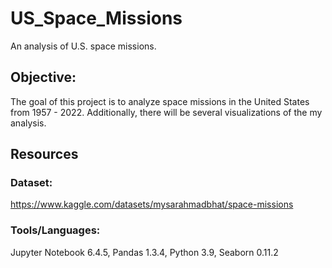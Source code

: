# US_Space_Missions
An analysis of U.S. space missions.

## Objective: 
The goal of this project is to analyze space missions in the United States from 1957 - 2022.  Additionally, there will be several visualizations of the my analysis.


## Resources
### Dataset:
https://www.kaggle.com/datasets/mysarahmadbhat/space-missions

### Tools/Languages: 
Jupyter Notebook 6.4.5, Pandas 1.3.4, Python 3.9, Seaborn 0.11.2
